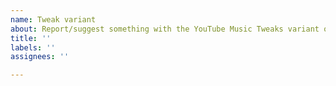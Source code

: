 ```yaml
---
name: Tweak variant
about: Report/suggest something with the YouTube Music Tweaks variant of this style, found on Userstyles.world
title: ''
labels: ''
assignees: ''

---
```

